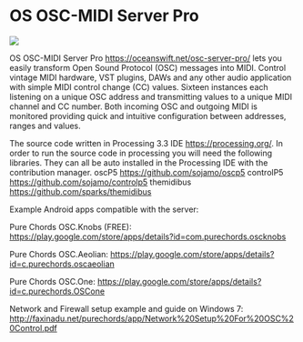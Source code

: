 # OS OSC-MIDI Server Pro
<img src= https://oceanswift.net/wp-content/uploads/2018/08/oscmidiserver2-600x416.jpg img>

OS OSC-MIDI Server Pro https://oceanswift.net/osc-server-pro/ lets you easily transform Open Sound Protocol (OSC) messages into MIDI. Control vintage MIDI hardware, VST plugins, DAWs and any other audio application with simple MIDI control change (CC) values. Sixteen instances each listening on a unique OSC address and transmitting values to a unique MIDI channel and CC number. Both incoming OSC and outgoing MIDI is monitored providing quick and intuitive configuration between addresses, ranges and values.

The source code written in Processing 3.3 IDE https://processing.org/. In order to run the source code in processing you will need the following libraries. They can all be auto installed in the Processing IDE with the contribution manager.
oscP5 https://github.com/sojamo/oscp5
controlP5 https://github.com/sojamo/controlp5 
themidibus https://github.com/sparks/themidibus


Example Android apps compatible with the server:

Pure Chords OSC.Knobs (FREE):
https://play.google.com/store/apps/details?id=com.purechords.oscknobs

Pure Chords OSC.Aeolian:
https://play.google.com/store/apps/details?id=c.purechords.oscaeolian

Pure Chords OSC.One:
https://play.google.com/store/apps/details?id=c.purechords.OSCone

Network and Firewall setup example and guide on Windows 7:
http://faxinadu.net/purechords/app/Network%20Setup%20For%20OSC%20Control.pdf
